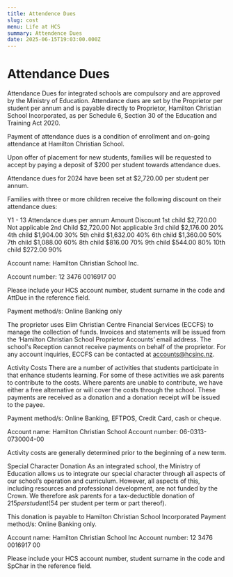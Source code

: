 ```yaml
---
title: Attendence Dues
slug: cost
menu: Life at HCS
summary: Attendence Dues
date: 2025-06-15T19:03:00.000Z
---
```


# Attendance Dues

Attendance Dues for integrated schools are compulsory and are approved by the Ministry of Education. Attendance dues are set by the Proprietor per student per annum and is payable directly to Proprietor, Hamilton Christian School Incorporated, as per Schedule 6, Section 30 of the Education and Training Act 2020.

Payment of attendance dues is a condition of enrollment and on-going attendance at Hamilton Christian School.


Upon offer of placement for new students, families will be requested to accept by paying a deposit of $200 per student towards attendance dues.

Attendance dues for 2024 have been set at $2,720.00 per student per annum.

Families with three or more children receive the following discount on their attendance dues:

Y1 - 13 Attendance dues per annum
Amount	Discount
1st  child	$2,720.00	Not applicable
2nd  Child	$2,720.00	Not applicable
3rd  child	$2,176.00	20%
4th  child	$1,904.00	30%
5th  child	$1,632.00	40%
6th   child	$1,360.00	50%
7th  child	$1,088.00	60%
8th  child	$816.00	70%
9th  child	$544.00	80%
10th  child	$272.00	90%
 

Account name:  Hamilton Christian School Inc.

Account number:  12 3476 0016917 00

Please include your HCS account number, student surname in the code and AttDue in the reference field.

Payment method/s:  Online Banking only

The proprietor uses Elim Christian Centre Financial Services (ECCFS) to manage the collection of funds. Invoices and statements will be issued from the ‘Hamilton Christian School Proprietor Accounts’ email address. The school's Reception cannot receive payments on behalf of the proprietor. For any account inquiries, ECCFS can be contacted at accounts@hcsinc.nz.

Activity Costs
There are a number of activities that students participate in that enhance students learning. For some of these activities we ask parents to contribute to the costs. Where parents are unable to contribute, we have either a free alternative or will cover the costs through the school. These payments are received as a donation and a donation receipt will be issued to the payee.

Payment method/s: Online Banking, EFTPOS, Credit Card, cash or cheque.

Account name: Hamilton Christian School
Account number: 06-0313-0730004-00

Activity costs are generally determined prior to the beginning of a new term.

Special Character Donation
As an integrated school, the Ministry of Education allows us to integrate our special character through all aspects of our school’s operation and curriculum. However, all aspects of this, including resources and professional development, are not funded by the Crown. We therefore ask parents for a tax-deductible donation of $215 per student ($54 per student per term or part thereof).

This donation is payable to Hamilton Christian School Incorporated
Payment method/s:  Online Banking only.

Account name:  Hamilton Christian School Inc
Account number:  12 3476 0016917 00

Please include your HCS account number, student surname in the code and SpChar in the reference field.

 